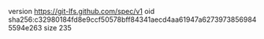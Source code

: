 version https://git-lfs.github.com/spec/v1
oid sha256:c32980184fd8e9ccf50578bff84341aecd4aa61947a62739738569845594e263
size 235
